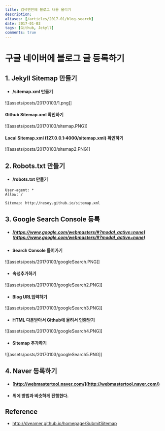 ```yaml
---
title: 검색엔진에 블로그 내용 올리기
description: 
aliases: [/articles/2017-01/blog-search]
date: 2017-01-03
tags: [Github, Jekyll]
comments: true
---
```

# **구글 네이버에 블로그 글 등록하기**

## 1. Jekyll Sitemap 만들기
- #### /sitemap.xml 만들기

![[assets/posts/20170103/1.png]]

#### Github Sitemap.xml 확인하기
  ![[assets/posts/20170103/sitemap.PNG]]

#### Local Sitemap.xml (127.0.0.1:4000/sitemap.xml) 확인하기
  ![[assets/posts/20170103/sitemap2.PNG]]

## 2. Robots.txt 만들기
- #### /robots.txt 만들기

```
User-agent: *
Allow: /

Sitemap: http://nesoy.github.io/sitemap.xml
```

## 3. Google Search Console 등록
- ##### [https://www.google.com/webmasters/#?modal_active=none](https://www.google.com/webmasters/#?modal_active=none)

- #### Search Console 들어가기
![[assets/posts/20170103/googleSearch.PNG]]

- #### 속성추가하기
![[assets/posts/20170103/googleSearch2.PNG]]

- #### Blog URL입력하기
![[assets/posts/20170103/googleSearch3.PNG]]

- #### HTML 다운받아서 Github에 올려서 인증받기
![[assets/posts/20170103/googleSearch4.PNG]]

- #### Sitemap 추가하기
![[assets/posts/20170103/googleSearch5.PNG]]

## 4. Naver 등록하기
- #### [http://webmastertool.naver.com/](http://webmastertool.naver.com/)
- #### 위에 방법과 비슷하게 진행한다.


## Reference
- <http://dveamer.github.io/homepage/SubmitSitemap>
